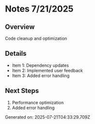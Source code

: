 # Notes 7/21/2025

## Overview
Code cleanup and optimization

## Details
- Item 1: Dependency updates
- Item 2: Implemented user feedback
- Item 3: Added error handling

## Next Steps
1. Performance optimization
2. Added error handling

Generated on: 2025-07-21T04:33:29.709Z
